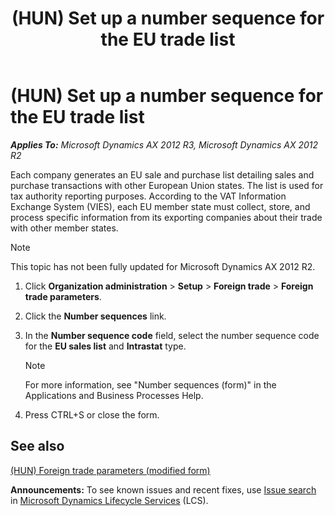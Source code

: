 ﻿---
title: (HUN) Set up a number sequence for the EU trade list
TOCTitle: (HUN) Set up a number sequence for the EU trade list
ms:assetid: cfb59541-3775-42b6-ab52-7d710dbae657
ms:mtpsurl: https://technet.microsoft.com/en-us/library/JJ664378(v=AX.60)
ms:contentKeyID: 49385467
ms.date: 04/18/2014
mtps_version: v=AX.60
---

# (HUN) Set up a number sequence for the EU trade list 


_**Applies To:** Microsoft Dynamics AX 2012 R3, Microsoft Dynamics AX 2012 R2_

Each company generates an EU sale and purchase list detailing sales and purchase transactions with other European Union states. The list is used for tax authority reporting purposes. According to the VAT Information Exchange System (VIES), each EU member state must collect, store, and process specific information from its exporting companies about their trade with other member states.


> [!NOTE]
> <P>This topic has not been fully updated for Microsoft Dynamics AX 2012 R2.</P>



1.  Click **Organization administration** \> **Setup** \> **Foreign trade** \> **Foreign trade parameters**.

2.  Click the **Number sequences** link.

3.  In the **Number sequence code** field, select the number sequence code for the **EU sales list** and **Intrastat** type.
    

    > [!NOTE]
    > <P>For more information, see "Number sequences (form)" in the Applications and Business Processes Help.</P>



4.  Press CTRL+S or close the form.

## See also

[(HUN) Foreign trade parameters (modified form)](https://technet.microsoft.com/en-us/library/jj874424\(v=ax.60\))

  
**Announcements:** To see known issues and recent fixes, use [Issue search](http://go.microsoft.com/fwlink/?linkid=389258) in [Microsoft Dynamics Lifecycle Services](http://go.microsoft.com/fwlink/?linkid=306505) (LCS).

